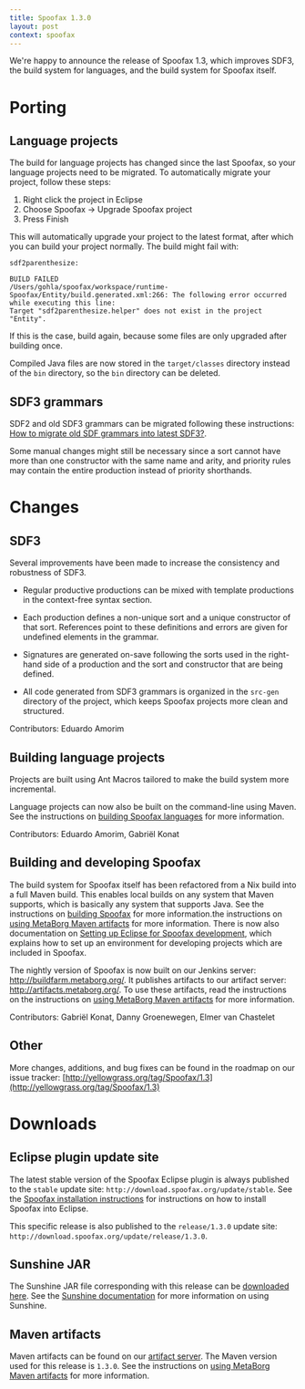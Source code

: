 ```yaml
---
title: Spoofax 1.3.0
layout: post
context: spoofax
---
```


We're happy to announce the release of Spoofax 1.3, which improves SDF3, the build system for languages, and the build system for Spoofax itself.

# Porting

## Language projects

The build for language projects has changed since the last Spoofax, so your language projects need to be migrated. To automatically migrate your project, follow these steps:

1. Right click the project in Eclipse
2. Choose Spoofax -> Upgrade Spoofax project
3. Press Finish

This will automatically upgrade your project to the latest format, after which you can build your project normally. The build might fail with:

```
sdf2parenthesize:

BUILD FAILED
/Users/gohla/spoofax/workspace/runtime-Spoofax/Entity/build.generated.xml:266: The following error occurred while executing this line:
Target "sdf2parenthesize.helper" does not exist in the project "Entity".
```

If this is the case, build again, because some files are only upgraded after building once.

Compiled Java files are now stored in the `target/classes` directory instead of the `bin` directory, so the `bin` directory can be deleted.

## SDF3 grammars

SDF2 and old SDF3 grammars can be migrated following these instructions: [How to migrate old SDF grammars into latest SDF3?](../../meta-languages/sdf3/SDF3.md#how-to-migrate-old-sdf-grammars-into-latest-sdf3).

Some manual changes might still be necessary since a sort cannot have more than one constructor with the same name and arity, and priority rules may contain the entire production instead of priority shorthands.

# Changes

## SDF3

Several improvements have been made to increase the consistency and robustness of SDF3.

- Regular productive productions can be mixed with template productions in the context-free syntax section.

- Each production defines a non-unique sort and a unique constructor of that sort. References point to these definitions and errors are given for undefined elements in the grammar.

- Signatures are generated on-save following the sorts used in the right-hand side of a production and the sort and constructor that are being defined.

- All code generated from SDF3 grammars is organized in the `src-gen` directory of the project, which keeps Spoofax projects more clean and structured.


Contributors: Eduardo Amorim

## Building language projects

Projects are built using Ant Macros tailored to make the build system more incremental.

Language projects can now also be built on the command-line using Maven. See the instructions on [building Spoofax languages](../../releng/building-languages.md) for more information.


Contributors: Eduardo Amorim, Gabriël Konat

## Building and developing Spoofax

The build system for Spoofax itself has been refactored from a Nix build into a full Maven build. This enables local builds on any system that Maven supports, which is basically any system that supports Java. See the instructions on [building Spoofax](../../releng/building-spoofax.md) for more information.the instructions on [using MetaBorg Maven artifacts](../../releng/artifacts.md) for more information.
There is now also documentation on [Setting up Eclipse for Spoofax development](../../releng/devenv-spoofax.md), which explains how to set up an environment for developing projects which are included in Spoofax.

The nightly version of Spoofax is now built on our Jenkins server: <http://buildfarm.metaborg.org/>. It publishes artifacts to our artifact server: <http://artifacts.metaborg.org/>. To use these artifacts, read the instructions on the instructions on [using MetaBorg Maven artifacts](../../releng/artifacts.md) for more information.


Contributors: Gabriël Konat, Danny Groenewegen, Elmer van Chastelet 

## Other

More changes, additions, and bug fixes can be found in the roadmap on our issue tracker: [http://yellowgrass.org/tag/Spoofax/1.3](http://yellowgrass.org/tag/Spoofax/1.3)

# Downloads

## Eclipse plugin update site

The latest stable version of the Spoofax Eclipse plugin is always published to the `stable` update site: `http://download.spoofax.org/update/stable`. See the [Spoofax installation instructions](http://metaborg.org/wiki/spoofax/download) for instructions on how to install Spoofax into Eclipse.

This specific release is also published to the `release/1.3.0` update site: `http://download.spoofax.org/update/release/1.3.0`.

## Sunshine JAR

The Sunshine JAR file corresponding with this release can be [downloaded here](http://download.spoofax.org/update/release/1.3.0/sunshine.jar). See the [Sunshine documentation](https://github.com/metaborg/spoofax-sunshine/blob/spoofax-release/1.3/README.md) for more information on using Sunshine.

## Maven artifacts

Maven artifacts can be found on our [artifact server](http://artifacts.metaborg.org/content/repositories/releases/org/metaborg/). The Maven version used for this release is `1.3.0`. See the instructions on [using MetaBorg Maven artifacts](../../releng/artifacts.md) for more information.

